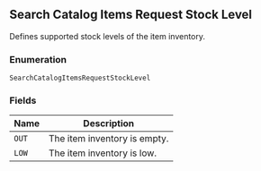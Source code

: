 ## Search Catalog Items Request Stock Level

Defines supported stock levels of the item inventory.

### Enumeration

`SearchCatalogItemsRequestStockLevel`

### Fields

| Name | Description |
|  --- | --- |
| `OUT` | The item inventory is empty. |
| `LOW` | The item inventory is low. |

